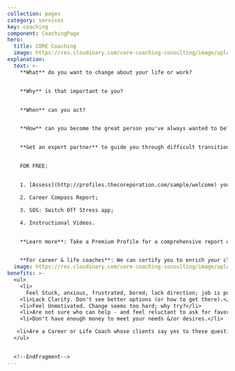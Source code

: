 ```yaml
---
collection: pages
category: services
key: coaching
component: CoachingPage
hero:
  title: CORE Coaching
  image: https://res.cloudinary.com/core-coaching-consulting/image/upload/v1596493058/pexels-pixabay-161154_uftaqi.jpg
explanation:
  text: >-
    **What** do you want to change about your life or work?


    **Why** is that important to you?


    **When** can you act?


    **How** can you become the great person you've always wanted to be?


    **Get an expert partner** to guide you through difficult transitions & remove obstacles so you can transform yourself into a powerful leader of every part of your life, work & relationships. 


    FOR FREE:


    1. [Assess](http://profiles.thecoreporation.com/sample/welcome) your greatest strength and liability;

    2. Career Compass Report;

    3. SOS: Switch Off Stress app;

    4. Instructional Videos.


    **Learn more**: Take a Premium Profile for a comprehensive report on your strengths and weaknesses (plus specific ways to improve them). Check out our excellent programs: Productivity, Stress, Prospering, and Leading Your Life and Work seminar or 3-month implementation program. Or click the message link to ask questions &/or explore how One-on-One CORE Coaching could change your life, work & relationships, now and forever.


    **For career & life coaches**: We can certify you to enrich your clients with The Balancing Act's holistic processes, programs and diagnostic profiles.
  image: https://res.cloudinary.com/core-coaching-consulting/image/upload/v1600816113/Coaching_cropped_ibup02.jpg
benefits: >-
  <ul>
    <li>
      Feel Stuck, anxious, frustrated, bored; lack direction; job is poor fit.</li>
    <li>Lack Clarity. Don't see better options (or how to get there).</li>
    <li>Feel Unmotivated. Change seems too hard; why try?</li>
    <li>Are not sure who can help - and feel reluctant to ask for favors.</li>
    <li>Don't have enough money to meet your needs &/or desires.</li>

   <li>Are a Career or Life Coach whose clients say yes to these questions.</li>
  </ul>


  <!--EndFragment-->
---
```

